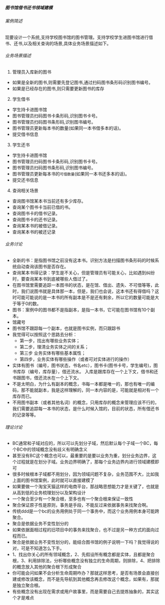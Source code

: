 ##### 图书馆借书还书领域建模

###### 案例简述
现要设计一个系统,支持学校图书馆的图书管理。支持学校学生进图书馆进行借书、还书,以及相关查询的场景,具体业务场景描述如下。

###### 业务场景描述
1. 管理员入库新的图书
- 如果是全新的图书,则需要先登记图书,通过扫码图书条形码识别图书编号。
- 如果是已经存在的图书,则只需要更新图书的库存
2. 学生借书
- 学生持卡进图书馆
- 图书管理员扫码图书卡条形码,识别图书卡号。
- 图书管理员扫码图书条形码,识别图书编号。
- 图书管理员更新每本书的数量(如果同一本书借多本的话)。
- 提交借书信息
3. 学生还书
- 学生持卡进图书馆
- 图书管理员扫码图书卡条形码,识别图书卡号。
- 图书管理员扫码图书条形码,识别图书编号。
- 图书管理员更新每本书的`可借数量`(如果同一本书还多本的话)。
- 提交还书信息
4. 查询相关场景
- 查询图书馆某本书当前还有多少库存。
- 查询某个图书卡当前已借的书。
- 查询图书卡的借书记录。
- 查询图书卡的还书记录。
- 查询某本书的被借记录。
- 查询某本书的被还记录

###### 业务讨论
- 全新的书：是指图书馆之前没有这本书。识别方法是扫描图书条形码的时候系统自动查询该图书是否存在。
- 查询某本书得记录：学生是不关心，但是管理员有可能关心，比如遇到纠纷时，要查询某本书到底被哪些人借过了。
- 在图书馆里需要追踪一本图书的状态，是在馆、借出、遗失、不可借等等，此时，我们说图书就是具体那一本，但是，我们也会说，这本书还有得借吗？这时可能可能说的是一本书的所有副本是不是还有剩余，所以它的数量可能是大于等于0的数。
- 图书：案例中的图书都不是指副本，是指一本书，它可能在图书馆有10个副本。
- 馆藏号
- 图书馆不跟踪每一个副本，也就是图书实例，而只跟踪书
- 我觉得可以按照这个思路去分析：
    - 第一步，找出有哪些业务实体； 
    - 第二步，理清业务实体之间的关系；
    - 第三步 业务实体有哪些基本属性；
    - 第四步，业务实体有哪些操作（或者可对实体进行的操作）
- 实体有图书（编号，图书状态，书名etc），图书卡(图书卡号，学生编号)，图书库存（编号，库存量），借还流水。
入库是跟库存在一个上下文，借书和还书跟图书，借还流水在一个上下文。
- 不是太明白，为什么有副本的概念，书每一本都是唯一的，那也有唯一的编码，那不能就副本，我是这样理解的，同一本内容的是，可能就是相对有一个库存而已。
- 不用图书副本（或者其他名词）的概念，只用库存的概念来管理应该不行的，我们需要追踪每一本书的状态，是什么时候入馆的，目前的状态，所有借还书的记录等等。

###### 理论讨论
- BC通常和子域对应的，所以可以先划分子域，然后默认每个子域一个BC，每个BC中的领域概念没有歧义有明确含义
- 甚至没有BC这个概念也可以，最重要的是要以业务为重，划分业务边界，这个过程就是在划分子域。业务边界明确了，那每个业务边界内进行领域建模即可
- 很多时候根本子域都不用划分，因为领域问题不复杂，业务范围不大，比如我上面的图书馆案例，此时就可以直接建模了
- 如果要做一个淘宝天猫这样的电商平台，那战略思想能力才是关键了，也就是从高到低的业务梳理划分以及架构设计
- 一个聚合至少有一个聚合根，至多也有一个聚合根来保证一致性
- 聚合保证原子性是原则，事务是手段，不能反过来依据事务来找聚合啊。
- 传统ddd是一个bc的业务用例处于同一个事务中，而这个业务用例本身可能跨聚合。
- 聚合是依据业务不变性划分的
- 如果依据面相过程的旧项目中的事务来找聚合，也不过是另一种方式的面向过程而已。
- 聚合是依据业务不变性划分的，能结合图书馆的例子说明一下吗？我觉得说的对，可是不知道怎么下手。
- 1、找出你关心的所有领域概念，2、先假设所有概念都是实体，且都是聚合根，3、利用排除法，分析哪些概念没有独立的生命周期，则排除，4、把排除的概念放入其他的聚合根下形成聚合
- 你可能会问如果不会分析生命周期咋办？那就这样思考，是否有场景会直接创建或修改该概念，而不是先导航到其他概念再去修改这个概念，如果有，那就是独立聚合根。
- 有些概念没有出现在需求或用户故事里，而是需要自己去提炼抽象的，其实这个才是难点
